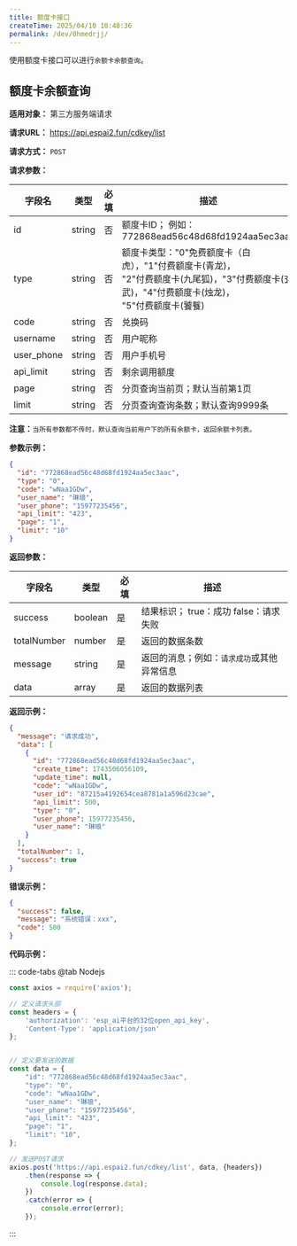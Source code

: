 ```yaml
---
title: 额度卡接口
createTime: 2025/04/10 10:48:36
permalink: /dev/0hmedrjj/
---
```


使用额度卡接口可以进行`余额卡余额查询`。

## **额度卡余额查询**

**适用对象：** 第三方服务端请求

**请求URL：** https://api.espai2.fun/cdkey/list

**请求方式：** `POST`

**请求参数：**

| 字段名        | 类型     | 必填 | 描述                                                                                           |
|------------|--------|----|----------------------------------------------------------------------------------------------|
| id         | string | 否  | 额度卡ID； 例如：772868ead56c48d68fd1924aa5ec3aac                                                   |
| type       | string | 否  | 额度卡类型："0"免费额度卡（白虎），"1"付费额度卡(青龙)，<br>"2"付费额度卡(九尾狐)，"3"付费额度卡(玄武)，"4"付费额度卡(烛龙)，<br>"5"付费额度卡(饕餮) |
| code       | string | 否  | 兑换码                                                                                          |
| username   | string | 否  | 用户昵称                                                                                         |
| user_phone | string | 否  | 用户手机号                                                                                        |
| api_limit  | string | 否  | 剩余调用额度                                                                                       |
| page       | string | 否  | 分页查询当前页；默认当前第1页                                                                              |
| limit      | string | 否  | 分页查询查询条数；默认查询9999条                                                                           |

**注意：**`当所有参数都不传时，默认查询当前用户下的所有余额卡，返回余额卡列表。`

**参数示例：**

```json
{
  "id": "772868ead56c48d68fd1924aa5ec3aac",
  "type": "0",
  "code": "wNaa1GDw",
  "user_name": "琳琅",
  "user_phone": "15977235456",
  "api_limit": "423",
  "page": "1",
  "limit": "10"
}
```

**返回参数：**

| 字段名         | 类型      | 必填 | 描述                       |
|-------------|---------|----|--------------------------|
| success     | boolean | 是  | 结果标识； true：成功 false：请求失败 |
| totalNumber | number  | 是  | 返回的数据条数                  |
| message     | string  | 是  | 返回的消息；例如：`请求成功`或其他异常信息   |
| data        | array   | 是  | 返回的数据列表                  |

**返回示例：**

```json
{
  "message": "请求成功",
  "data": [
    {
      "id": "772868ead56c48d68fd1924aa5ec3aac",
      "create_time": 1743506056109,
      "update_time": null,
      "code": "wNaa1GDw",
      "user_id": "87215a4192654cea8781a1a596d23cae",
      "api_limit": 500,
      "type": "0",
      "user_phone": 15977235456,
      "user_name": "琳琅"
    }
  ],
  "totalNumber": 1,
  "success": true
}
```

**错误示例：**

```json
{
  "success": false,
  "message": "系统错误：xxx",
  "code": 500
}
```

**代码示例：**

::: code-tabs
@tab Nodejs

```js
const axios = require('axios');

// 定义请求头部
const headers = {
    'authorization': 'esp_ai平台的32位open_api_key',
    'Content-Type': 'application/json'
};


// 定义要发送的数据
const data = {
    "id": "772868ead56c48d68fd1924aa5ec3aac",
    "type": "0",
    "code": "wNaa1GDw",
    "user_name": "琳琅",
    "user_phone": "15977235456",
    "api_limit": "423",
    "page": "1",
    "limit": "10",
};

// 发送POST请求
axios.post('https://api.espai2.fun/cdkey/list', data, {headers})
    .then(response => {
        console.log(response.data);
    })
    .catch(error => {
        console.error(error);
    });

```

:::
